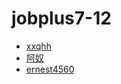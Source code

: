 # jobplus7-12

* [xxqhh](https://github.com/xxqhh/)
* [阿奴](https://github.com/zhaochenglin09)
* [ernest4560](https://github.com/ernest14674560)
